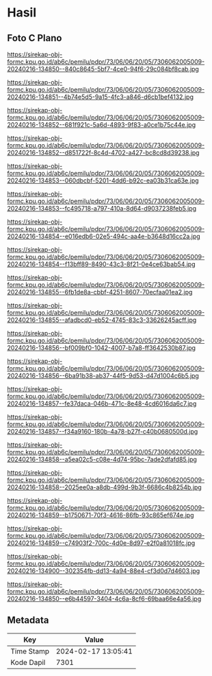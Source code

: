 # Hasil

## Foto C Plano

https://sirekap-obj-formc.kpu.go.id/ab6c/pemilu/pdpr/73/06/06/20/05/7306062005009-20240216-134850--840c8645-5bf7-4ce0-94f6-29c084bf8cab.jpg

https://sirekap-obj-formc.kpu.go.id/ab6c/pemilu/pdpr/73/06/06/20/05/7306062005009-20240216-134851--4b74e5d5-9a15-4fc3-a846-d6cb1bef4132.jpg

https://sirekap-obj-formc.kpu.go.id/ab6c/pemilu/pdpr/73/06/06/20/05/7306062005009-20240216-134852--681f921c-5a6d-4893-9f83-a0ce1b75c44e.jpg

https://sirekap-obj-formc.kpu.go.id/ab6c/pemilu/pdpr/73/06/06/20/05/7306062005009-20240216-134852--d851722f-8c4d-4702-a427-bc8cd8d39238.jpg

https://sirekap-obj-formc.kpu.go.id/ab6c/pemilu/pdpr/73/06/06/20/05/7306062005009-20240216-134853--060dbcbf-5201-4dd6-b92c-ea03b31ca63e.jpg

https://sirekap-obj-formc.kpu.go.id/ab6c/pemilu/pdpr/73/06/06/20/05/7306062005009-20240216-134853--fc495718-a797-410a-8d64-d9037238feb5.jpg

https://sirekap-obj-formc.kpu.go.id/ab6c/pemilu/pdpr/73/06/06/20/05/7306062005009-20240216-134854--e016edb6-02e5-494c-aa4e-b3648d16cc2a.jpg

https://sirekap-obj-formc.kpu.go.id/ab6c/pemilu/pdpr/73/06/06/20/05/7306062005009-20240216-134854--f13bff89-8490-43c3-8f21-0e4ce63bab54.jpg

https://sirekap-obj-formc.kpu.go.id/ab6c/pemilu/pdpr/73/06/06/20/05/7306062005009-20240216-134855--6fb1de8a-cbbf-4251-8607-70ecfaa01ea2.jpg

https://sirekap-obj-formc.kpu.go.id/ab6c/pemilu/pdpr/73/06/06/20/05/7306062005009-20240216-134855--afadbcd0-eb52-4745-83c3-33626245acff.jpg

https://sirekap-obj-formc.kpu.go.id/ab6c/pemilu/pdpr/73/06/06/20/05/7306062005009-20240216-134856--bf009bf0-1042-4007-b7a8-ff3642530b87.jpg

https://sirekap-obj-formc.kpu.go.id/ab6c/pemilu/pdpr/73/06/06/20/05/7306062005009-20240216-134856--6ba91b38-ab37-44f5-9d53-d47d1004c6b5.jpg

https://sirekap-obj-formc.kpu.go.id/ab6c/pemilu/pdpr/73/06/06/20/05/7306062005009-20240216-134857--fe37daca-046b-471c-8e48-4cd6016da6c7.jpg

https://sirekap-obj-formc.kpu.go.id/ab6c/pemilu/pdpr/73/06/06/20/05/7306062005009-20240216-134857--f34a9160-180b-4a78-b27f-c40b0680500d.jpg

https://sirekap-obj-formc.kpu.go.id/ab6c/pemilu/pdpr/73/06/06/20/05/7306062005009-20240216-134858--a5ea02c5-c08e-4d74-95bc-7ade2dfafd85.jpg

https://sirekap-obj-formc.kpu.go.id/ab6c/pemilu/pdpr/73/06/06/20/05/7306062005009-20240216-134858--2025ee0a-a8db-499d-9b3f-6686c4b8254b.jpg

https://sirekap-obj-formc.kpu.go.id/ab6c/pemilu/pdpr/73/06/06/20/05/7306062005009-20240216-134859--b1750671-70f3-4616-86fb-93c865ef674e.jpg

https://sirekap-obj-formc.kpu.go.id/ab6c/pemilu/pdpr/73/06/06/20/05/7306062005009-20240216-134859--c74903f2-700c-4d0e-8d97-e2f0a81018fc.jpg

https://sirekap-obj-formc.kpu.go.id/ab6c/pemilu/pdpr/73/06/06/20/05/7306062005009-20240216-134900--302354fb-dd13-4a94-88e4-cf3d0d7d4603.jpg

https://sirekap-obj-formc.kpu.go.id/ab6c/pemilu/pdpr/73/06/06/20/05/7306062005009-20240216-134850--e6b44597-3404-4c6a-8cf6-69baa66e4a56.jpg


## Metadata

| Key        | Value               |
| ---------- | ------------------- |
| Time Stamp | 2024-02-17 13:05:41 |
| Kode Dapil | 7301                |




